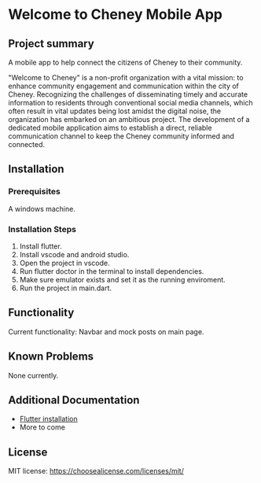 # Welcome to Cheney Mobile App
## Project summary
A mobile app to help connect the citizens of Cheney to their community.

"Welcome to Cheney" is a non-profit organization with a vital mission: to enhance community engagement and communication within the city of Cheney. Recognizing the challenges of disseminating timely and accurate information to residents through conventional social media channels, which often result in vital updates being lost amidst the digital noise, the organization has embarked on an ambitious project. The development of a dedicated mobile application aims to establish a direct, reliable communication channel to keep the Cheney community informed and connected.

## Installation
### Prerequisites
A windows machine.

### Installation Steps
1. Install flutter.
2. Install vscode and android studio.
3. Open the project in vscode.
4. Run flutter doctor in the terminal to install dependencies.
5. Make sure emulator exists and set it as the running enviroment.
6. Run the project in main.dart.
## Functionality
Current functionality: Navbar and mock posts on main page.
## Known Problems
None currently.
## Additional Documentation
* [Flutter installation](https://docs.flutter.dev/get-started/install)
* More to come
## License
MIT license: https://choosealicense.com/licenses/mit/
